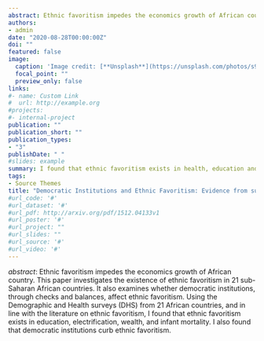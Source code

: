 ```yaml
---
abstract: Ethnic favoritism impedes the economics growth of African country. This paper investigates the existence of ethnic favoritism in 21 sub-Saharan African countries. It also examines whether democratic institutions, through checks and balances, affect ethnic favoritism. Using the Demographic and Health surveys (DHS) from 21 African countries, and in line with the literature on ethnic favoritism, I found that ethnic favoritism exists in education, electrification, wealth, and infant mortality. I also found that democratic institutions curb ethnic favoritism.
authors:
- admin
date: "2020-08-28T00:00:00Z"
doi: ""
featured: false
image:
  caption: 'Image credit: [**Unsplash**](https://unsplash.com/photos/s9CC2SKySJM)'
  focal_point: ""
  preview_only: false
links:
#- name: Custom Link
#  url: http://example.org
#projects:
#- internal-project
publication: ""
publication_short: ""
publication_types:
- "3"
publishDate: " "
#slides: example
summary: I found that ethnic favoritism exists in health, education and wealth. I also found strong evidence suggesting that democratic institutions curb a leader's ability to favor their own ethnic group.
tags:
- Source Themes
title: "Democratic Institutions and Ethnic Favoritism: Evidence from sub-Saharan Africa"
#url_code: '#'
#url_dataset: '#'
#url_pdf: http://arxiv.org/pdf/1512.04133v1
#url_poster: '#'
#url_project: ""
#url_slides: ""
#url_source: '#'
#url_video: '#'
---
```


_abstract_: Ethnic favoritism impedes the economics growth of African country. This paper investigates the existence of ethnic favoritism in 21 sub-Saharan African countries. It also examines whether democratic institutions, through checks and balances, affect ethnic favoritism. Using the Demographic and Health surveys (DHS) from 21 African countries, and in line with the literature on ethnic favoritism, I found that ethnic favoritism exists in education, electrification, wealth, and infant mortality. I also found that democratic institutions curb ethnic favoritism.
